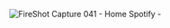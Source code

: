 ![FireShot Capture 041 - Home Spotify - ](https://user-images.githubusercontent.com/43156649/91649733-46d58080-ea4d-11ea-8b9f-4cbe591fbe7c.png)

